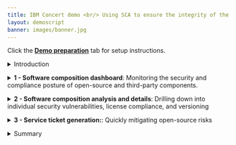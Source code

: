 ```yaml
---
title: IBM Concert demo <br/> Using SCA to ensure the integrity of the software supply chain <br/> <small> <i> Live demo for Tech Sales </i> </small>
layout: demoscript
banner: images/banner.jpg
---
```


<span id="top"></span>

Click the [**Demo preparation**](demo-preparation) tab for setup instructions.

<details markdown="1">

<summary>Introduction</summary>

Today, we'll explore how IBM Concert empowers both Security teams and DevOps engineers to accelerate Software Composition Analysis (SCA) and manage the risks associated with open-source and third-party libraries. We’ll see how Concert seamlessly integrates SCA into the application lifecycle, ensuring continuous visibility and proactive management of vulnerabilities and license risks throughout development and deployment.

By continuously assessing open-source components, Concert identifies outdated or vulnerable libraries and provides prioritized recommendations to address these issues. Additionally, Concert automates the detection of license violations, malicious maintainers, and other security risks, simplifying the process of securing applications while reducing the burden on both security and DevOps teams.

Let’s dive in!

<br/>

</details>

<p/>

<details markdown="1">

<summary><strong>1 - Software composition dashboard</strong>: Monitoring the security and compliance posture of open-source and third-party components.</summary>

<br/>

| **1.1** | **Uncover the open-source vulnerability landscape** |
| :--- | :--- |
| **Narration** | Meet the DevOps and security teams at Horizon Tech, who manage applications hosted across various environments. As the application portfolio has grown to include numerous open-source and third-party libraries spread across multiple servers and cloud providers, the increased complexity has made tracking security and license risks more challenging, demanding additional resources and heightening the risk of vulnerabilities and compliance violations. IBM Concert helps these teams manage Software Composition Analysis (SCA) more effectively by providing real-time visibility into open-source risks across all environments, automated scanning for vulnerabilities and license issues, prioritized recommendations to address security risks quickly, and simplified evidence gathering, making it easier to demonstrate compliance. |
| **Action** &nbsp; 1.1.1 | Show the **Home** page, which you opened during demo preparation. Select the **Software composition** dimension. <br/> <img src="images/1-1-1.png" width="800" /> |
| **Narration** | As Horizon Tech gears up to launch a new product, the security and DevOps teams must ensure all applications, especially those using open-source components, meet regulatory and security standards. By integrating Software Composition Analysis (SCA) into their workflow, IBM Concert streamlines vulnerability detection and license risk assessment. It automatically prioritizes risks, enabling swift remediation. <br/><br/> When teams log into IBM Concert, they get an instant, real-time view of the organization's open-source risk landscape across all environments. Concert flags 9 versions (2%) of open-source and third-party components with known vulnerabilities, 108 versions (27%) with back-level risks, and 1 version with support risks, allowing teams to quickly focus on critical issues. This targeted approach accelerates remediation, ensures compliance, and strengthens application security, all while enabling teams to prioritize and address risks efficiently, ensuring a smooth product launch.|

| **Action** &nbsp; 1.1.2 | Scroll down the home page to show the **Least reliable package versions** (left) and **Most used licenses** (right) graphs. <br/> <img src="images/1-1-2.png" width="800" /> |
| **Narration** | In addition to identifying critical risks, IBM Concert provides further insights into the reliability and licensing of package versions. <br/><br/>The "Least Reliable Package Versions" chart highlights components with low reliability scores, such as gensync v1.0.0 and deepmerge v4.3.1, helping teams prioritize their updates to improve system stability. <br/><br/>The "Most Used Licenses" chart reveals that MIT License is the most commonly used license, followed by Apache 2.0 and GPL v3, ensuring that teams maintain compliance with widely accepted open-source licenses, mitigating potential legal risks while integrating third-party components. |
| **Action** &nbsp; 1.1.3 | Scroll down the home page to show the **Last recommendationss** table. <br/> <img src="images/1-1-3.png" width="800" /> |
| **Narration** | Immediately below, IBM Concert provides a detailed table of the "Latest Recommendations," offering clear, actionable insights for addressing risks. The table lists packages like async v3.2.4 and axios v1.6.0, indicating risks such as Back-level and Vulnerability, along with the recommended action to Upgrade package. This allows teams to prioritize updates, focusing on both security vulnerabilities and outdated components to ensure the stability and security of their software. Each recommendation is generated based on multiple SBOM (Software Bill of Materials) sources, with the last update timestamp clearly provided to guide teams on immediate next steps.|


**[Go to top](#top)**

<br/><br/>

</details>

<p/>

<details markdown="1">

<summary><strong>2 - Software composition analysis and details</strong>: Drilling down into individual security vulnerabilities, license compliance, and versioning </summary>

<br/>

| **2.1** | **Examine recommendations in the Dimension view** |
| :--- | :--- |

| **Action** &nbsp; 2.1.1 | Click **Dimensions** and select **Software composition**. <br/> <img src="images/2-1-1.png" width="800" /> |
| **Action** &nbsp; 2.1.2 | The Software composition detail view will appear: <br/> <img src="images/2-1-2.png" width="800" /> |
| **Narration** | The Software Composition detail view in IBM Concert offers a clear summary of the 393 total packages and associated risks, including the 118 flagged packages mentioned earlier.<br/><br/> This view builds on previous discussions of key components like axios v1.6.0 and body-parser v1.19.2, emphasizing the need for immediate updates. It provides teams with a streamlined overview to prioritize remediation efforts and maintain application security without repeating details. Upcoming sections will further explore critical risks and actions.|
| **Action** &nbsp; 2.1.3 | Expand the sections for axios v1.6.0 and body-parser v1.19.2 to see the additional details: <br/> <img src="images/2-1-3.png" width="800" /> |
| **Narration** | Detailed insights into axios v1.6.0 and body-parser v1.19.2 are provided, both flagged with critical Vulnerability risks. Clear upgrade actions to secure versions, such as upgrading axios to v1.7.7 and body-parser to v1.20.3, ensure the team can swiftly address these security gaps. <br/><br/>The visual cues make it easy to spot high-priority risks, streamlining the remediation process. This direct, actionable guidance empowers teams to quickly resolve vulnerabilities, saving time and maintaining robust security across applications.|

<br/>

| **2.2** | **Examine packages lineage in the Dimension view** |
| :--- | :--- |

| **Action** &nbsp; 2.2.1 | Click over **Packages** under the main dashboard. <br/> <img src="images/2-2-1.png" width="800" /> |
| **Narration** | As the team prepares for the application launch, attention turns to the 225 packages flagged as Behind recommended, such as ansi-regex and ansi-styles, which may introduce security risks. With Concert’s ability to surface key insights like version status and reliability scores, the team can prioritize which components need immediate attention.<br/><br/> Concert provides the crucial visibility needed to assess and act on these insights, guiding the team to focus on high-risk areas. By identifying outdated dependencies, it allows teams to make informed decisions, ensuring the application remains secure and ready for release.|
| **Action** &nbsp; 2.2.2 | Click **ansi-styles v5.2.0**. <br/> <img src="images/2-2-2.png" width="800" /> |
| **Action** &nbsp; 2.2.3 | The following pop-up window will appear: <br/> <img src="images/2-2-3.png" width="800" /> |
| **Narration** | With a reliability score of 4.34/10, ansi-styles v5.2.0 shows a mix of strengths and areas for improvement. While it scores high in critical categories like Binary-Artifacts, Dangerous-Workflow, License, and Vulnerabilities, securing perfect 10s in these areas, it falls short in development practices like Branch-Protection and Code-Review. These gaps lower the overall score and highlight the need for better development safeguards. The recommendation is clear: by addressing these weaknesses, the package can become more robust and secure for production use. <br/><br/> Diving deeper into the reliability score, the gaps in development practices become more apparent. The lack of branch protection, with a score of 0/10, means risky, unreviewed changes could be merged, while the minimal code review process, scoring just 3/10, leaves room for undetected issues. Additionally, dependencies aren’t pinned to specific versions, adding further risk of introducing unexpected or breaking changes. By focusing on strengthening these areas, the team can significantly enhance the package’s overall reliability, ensuring it’s better prepared for production while building on its existing security strengths.|
| **Action** &nbsp; 2.2.4 | Click **Impact view** at the top of the window.  <br/> <img src="images/2-2-4.png" width="800" /> |
| **Narration** | Clicking on the Impact View for ansi-styles v5.2.0 reveals how the package is connected across the codebase. This visualization shows two source repositories—encoreapp and allegroapp-analytics—that rely on ansi-styles, providing a clear view of where the package is being used. <br/><br/> By mapping these dependencies, the team gains insights into how potential issues with this package could impact different parts of the application. This allows for more informed decisions when evaluating risks and planning updates, ensuring that any changes to the package are thoroughly considered across all affected repositories.|
| **Narration** | With the package's impact across repositories clear, the next step is to ensure those connections aren’t affected by underlying risks. The team transitions from mapping dependencies in the Impact View to addressing flagged issues by exploring the Recommendations View. Here, actionable insights surface—whether it’s upgrading ansi-styles or resolving vulnerabilities in other key packages. This shift from insight to action allows the team to not just understand where a package fits into the broader codebase but also make targeted improvements, safeguarding the entire application ecosystem.|


<br/>

**[Go to top](#top)**

<br/><br/>

</details>

<p/>

<details markdown="1">

<summary><strong>3 - Service ticket generation:</strong>: Quickly mitigating open-source risks</summary>

<br/>

| **3.1** | **Implementing suggested actions** |
| :--- | :--- |
| **Narration** | With the flagged issues identified, the team moves on to implementing the suggested actions. This phase involves addressing specific vulnerabilities, updating outdated packages, and improving security practices based on the insights provided in the Recommendations View. By following these steps, the team ensures that critical packages like ansi-styles are not only secure but also aligned with best practices, reinforcing the overall health of the codebase. |
| **Action** &nbsp; 3.1.1 | Click over **Recommendations** under the main dashboard <br/> <img src="images/3-1-1.png" width="800" /> |
| **Narration** | Now, with the actionable insights in view, the team moves forward by clicking on the recommendations for async v3.2.4 and axios v1.6.0. These flagged packages are crucial to the application’s data handling and HTTP requests, so it's vital to assess their impact. <br/><br/> By selecting these recommendations, the team can see exactly which applications—like encoreapp and allegroapp-analytics—are affected. This allows them to focus their remediation efforts on specific applications, ensuring that security vulnerabilities and outdated versions are addressed where they matter most.|
| **Action** &nbsp; 3.1.2 | Click over **axios v1.6.0** <br/> <img src="images/3-1-2.png" width="800" /> |
| **Action** &nbsp; 3.1.2 | The detailed view of **axios v1.6.0** will appear: <br/> <img src="images/3-1-3.png" width="800" /> |
| **Narration** | The team is presented with more details on the impact of the vulnerability. It clearly shows that both encoreapp and allegroapp-analytics are using this version of axios.<br/><br/> The next step involves opening tickets for each affected application, allowing the team to track the resolution process. These tickets will ensure the upgrade to axios v1.7.7 is properly managed, reducing the vulnerability risks across the connected repositories and ensuring the applications remain secure and up-to-date..|

| **3.2** | **Opening a service ticket** |
| :--- | :--- |
| **Action** &nbsp; 3.2.1 | Click over **Open ticket +** for the encoreapp <br/> <img src="images/3-2-1.png" width="800" /> |
| **Action** &nbsp; 3.2.2 | The **Open ticket** pop-up window will appear: <br/> <img src="images/3-2-2.png" width="800" /> |
| **Narration** | After identifying the affected applications, the team proceeds to open a ticket to address the vulnerability in axios v1.6.0.<br/><br/>  Here, IBM Concert automatically generates the relevant details for the ticket, including the recommendation to upgrade to axios v1.7.7, the justification based on the identified vulnerability, and the associated SBOM information for encoreapp. <br/><br/> The team selects the appropriate ticketing system—whether GitHub, Jira, ServiceNow, or Salesforce—and assigns it to the responsible team members. This step ensures the necessary actions are tracked and resolved efficiently. |
| **Action** &nbsp; 3.2.3 | Click **Open** to proceed with the ticket opening. <br/> <img src="images/3-2-3.png" width="800" /> |

**[Go to top](#top)**

<br/><br/>

</details>

<p/>

<details markdown="1">

<summary>Summary</summary>

We’ve demonstrated how Concert supports teams in managing Software Composition Analysis (SCA), identifying vulnerable and outdated third-party dependencies, and streamlining remediation. Previously, teams faced challenges with manual dependency tracking and fragmented tools, making it difficult to assess the security and stability of open-source components.

Concert unifies data across dependencies, providing visibility into packages' reliability and risks. By prioritizing vulnerabilities and outdated components, it offers clear recommendations and simplifies ticket creation, allowing teams to proactively address risks and improve the overall security posture of their software supply chain.

**[Go to top](#top)**

<br/><br/>

</details>